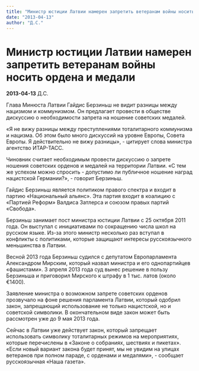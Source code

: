```yaml
---
title: "Министр юстиции Латвии намерен запретить ветеранам войны носить ордена и медали"
date: "2013-04-13"
author: "Д.С."
---
```


# Министр юстиции Латвии намерен запретить ветеранам войны носить ордена и медали

**2013-04-13** Д.С.

Глава Минюста Латвии Гайдис Берзиньш не видит разницы между нацизмом и коммунизмом. Он предлагает провести в обществе дискуссию о необходимости запрета на ношение советских медалей.

«Я не вижу разницы между преступлениями тоталитарного коммунизма и нацизма. Об этом было много дискуссий на уровне Европы, Совета Европы. Я действительно не вижу разницы», - цитирует слова министра агентство ИТАР-ТАСС.

Чиновник считает необходимым провести дискуссию о запрете ношения советских орденов и медалей на территории Латвии. «С тем же успехом можно спросить - допустимо ли публичное ношение наград нацистской Германии?», - говорит Берзиньш.

Гайдис Берзиньш является политиком правого спектра и входит в партию «Национальный альянс». Эта партия входит в коалицию с «Партией Реформ» Валдиса Затлерса и союзом правых партий «Свобода».

Берзиньш занимает пост министра юстиции Латвии с 25 октября 2011 года. Он выступал с инициативами по сокращению числа школ на русском языке. Из-за этого министр несколько раз вступал в конфликты с политиками, которые защищают интересы русскоязычного меньшинства в Латвии.

Весной 2013 года Берзиньш судился с депутатом Европарламента Александром Мирским, который назвал министра и его однопартийцев «фашистами». 3 апреля 2013 года суд вынес решение в пользу Берзиньша и приговорил Мирского к штрафу в 1 тыс. латов (около €1400).

Заявление министра о возможном запрете советских орденов прозвучало на фоне решения парламента Латвии, который одобрил закон, запрещающий использование не только нацистской, но и советской символики. В окончательном виде закон может быть рассмотрен уже до 9 мая 2013 года.

Сейчас в Латвии уже действует закон, который запрещает использовать символику тоталитарных режимов на мероприятиях, которые перечислены в «Законе о собраниях, шествиях и пикетах». «Если новый вариант закона будет принят, мы не увидим на улицах ветеранов при полном параде, с орденами и медалями», - сообщает русскоязычная «Наша газета».